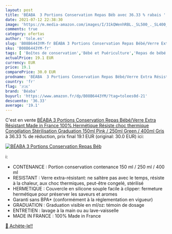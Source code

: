 ```yaml
---
layout: post
title: 'BÉABA  3 Portions Conservation Repas Béb avec 36.33 % rabais '
date: 2021-07-12 22:38:30
image: 'https://m.media-amazon.com/images/I/31kQWenhRBL._SL500_._SL400_.jpg'
comments: true
category: ofertas
author: 'tole.es'
slug: 'B08B6443YM-fr BÉABA 3 Portions Conservation Repas Bébé/Verre Extra...'
sku: 'B08B6443YM-fr'
tags: [ 'Boîtes de conservation','Bébé et Puériculture','Repas de bébé','béaba', ]
actualPrice: 19.1 EUR
currency: EUR
price: 19.1
comparePrice: 30.0 EUR
prodname: 'BÉABA  3 Portions Conservation Repas Bébé/Verre Extra Résistant  Made in France  100% Hermétique  Résiste choc thermique  Congélation  Stérilisation  Graduation  150ml Pink / 250ml Green / 400ml Gris'
country: 'fr'
flag: '🇫🇷'
brand: 'Béaba'
buyurl: 'https://www.amazon.fr/dp/B08B6443YM/?tag=tolees0d-21'
descuento: '36.33'
average: '19.1'
---
```


C'est en vente [BÉABA  3 Portions Conservation Repas Bébé/Verre Extra Résistant  Made in France  100% Hermétique  Résiste choc thermique  Congélation  Stérilisation  Graduation  150ml Pink / 250ml Green / 400ml Gris](https://www.amazon.fr/dp/B08B6443YM/?tag=tolees0d-21)  à  36.33 % de réduction, prix final  19.1 EUR (original: 30.0 EUR) ici:

[![BÉABA  3 Portions Conservation Repas Béb](https://m.media-amazon.com/images/I/31kQWenhRBL._SL500_._SL400_.jpg)](https://www.amazon.fr/dp/B08B6443YM/?tag=tolees0d-21)

ℹ️:

- CONTENANCE : Portion conservation contenance 150 ml / 250 ml / 400 ml
- RESISTANT : Verre extra-résistant: ne saltère pas avec le temps, résiste à la chaleur, aux choc thermiques, peut-être congelé, stérilisé
- HERMETIQUE : Couvercle en silicone souple facile à clipper: fermeture hermétique pour préserver les saveurs et aromes
- Garanti sans BPA* (conformément à la réglementation en vigueur)
- GRADUATION : Graduation visible en ml/oz: témoin de dosage
- ENTRETIEN : lavage à la main ou au lave-vaisselle
- MADE IN FRANCE : 100% Made in France

[🛒 Achète-le!!](https://www.amazon.fr/dp/B08B6443YM/?tag=tolees0d-21)
